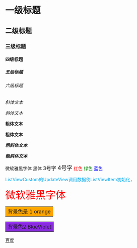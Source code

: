 # 一级标题
## 二级标题
### 三级标题
#### 四级标题
##### 五级标题
###### 六级标题

*斜体文本* 

_斜体文本_

**粗体文本**

__粗体文本__

***粗斜体文本***

___粗斜体文本___

<font face="微软雅黑" >微软雅黑字体</font>
<font face="黑体" >黑体</font>
<font size=3 >3号字</font>
<font size=4 >4号字</font>
<font color=#FF0000 >红色</font>
<font color=#008000 >绿色</font>
<font color=#0000FF >蓝色</font>

<font color=#\#1A90F >ListViewCustom的UpdateView调用数据使ListViewItem初始化，                                                          </font>

<font face="微软雅黑" size=6 color=#FF0000 >微软雅黑字体</font>

<table><tr><td bgcolor=orange> 背景色是 1 orange</td></tr></table>
<table><tr><td bgcolor= BlueViolet > 背景色2 BlueViolet </td></tr></table>

<a href="baidu.com">百度</a>